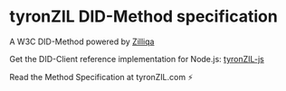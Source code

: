 # tyronZIL DID-Method specification

A W3C DID-Method powered by [Zilliqa](https://zilliqa.com)

Get the DID-Client reference implementation for Node.js: [tyronZIL-js](https://github.com/julio-cabdu/tyronZIL-js)

Read the Method Specification at tyronZIL.com :zap: